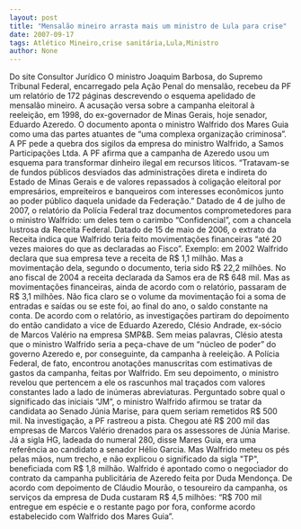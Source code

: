 ```yaml
---
layout: post
title: "Mensalão mineiro arrasta mais um ministro de Lula para crise"
date: 2007-09-17
tags: Atlético Mineiro,crise sanitária,Lula,Ministro
author: None
---
```

Do site Consultor Jur&iacute;dico
O ministro Joaquim Barbosa, do Supremo Tribunal Federal, encarregado pela A&ccedil;&atilde;o Penal do mensal&atilde;o, recebeu da PF um relat&oacute;rio de 172 p&aacute;ginas descrevendo o esquema apelidado de mensal&atilde;o mineiro.
A acusa&ccedil;&atilde;o versa sobre a campanha eleitoral &agrave; reelei&ccedil;&atilde;o, em 1998, do ex-governador de Minas Gerais, hoje senador, Eduardo Azeredo. O documento aponta o ministro Walfrido dos Mares Guia como uma das partes atuantes de &ldquo;uma complexa organiza&ccedil;&atilde;o criminosa&rdquo;. A PF pede a quebra dos sigilos da empresa do ministro Walfrido, a Samos Participa&ccedil;&otilde;es Ltda.
A PF afirma que a campanha de Azeredo usou um esquema para transformar dinheiro ilegal em recursos l&iacute;ticos. &ldquo;Tratavam-se de fundos p&uacute;blicos desviados das administra&ccedil;&otilde;es direta e indireta do Estado de Minas Gerais e de valores repassados &agrave; coliga&ccedil;&atilde;o eleitoral por empres&aacute;rios, empreiteiros e banqueiros com interesses econ&ocirc;micos junto ao poder p&uacute;blico daquela unidade da Federa&ccedil;&atilde;o.&rdquo;
Datado de 4 de julho de 2007, o relat&oacute;rio da Pol&iacute;cia Federal traz documentos comprometedores para o ministro Walfrido: um deles tem o carimbo &ldquo;Confidencial&rdquo;, com a chancela lustrosa da Receita Federal. Datado de 15 de maio de 2006, o extrato da Receita indica que Walfrido teria feito movimenta&ccedil;&otilde;es financeiras &ldquo;at&eacute; 20 vezes maiores do que as declaradas ao Fisco&rdquo;. Exemplo: em 2002 Walfrido declara que sua empresa teve a receita de R$ 1,1 milh&atilde;o. Mas a movimenta&ccedil;&atilde;o dela, segundo o documento, teria sido R$ 22,2 milh&otilde;es. No ano fiscal de 2004 a receita declarada da Samos era de R$ 648 mil. Mas as movimenta&ccedil;&otilde;es financeiras, ainda de acordo com o relat&oacute;rio, passaram de R$ 3,1 milh&otilde;es. N&atilde;o fica claro se o volume da movimenta&ccedil;&atilde;o foi a soma de entradas e sa&iacute;das ou se este foi, ao final do ano, o saldo constante na conta.
De acordo com o relat&oacute;rio, as investiga&ccedil;&otilde;es partiram do depoimento do ent&atilde;o candidato a vice de Eduardo Azeredo, Cl&eacute;sio Andrade, ex-s&oacute;cio de Marcos Val&eacute;rio na empresa SMP&amp;B. Sem meias palavras, Cl&eacute;sio atesta que o ministro Walfrido seria a pe&ccedil;a-chave de um &ldquo;n&uacute;cleo de poder&rdquo; do governo Azeredo e, por conseguinte, da campanha &agrave; reelei&ccedil;&atilde;o.
A Pol&iacute;cia Federal, de fato, encontrou anota&ccedil;&otilde;es manuscritas com estimativas de gastos da campanha, feitas por Walfrido. Em seu depoimento, o ministro revelou que pertencem a ele os rascunhos mal tra&ccedil;ados com valores constantes lado a lado de in&uacute;meras abreviaturas. Perguntado sobre qual o significado das iniciais &ldquo;JM&rdquo;, o ministro Walfrido afirmou se tratar da candidata ao Senado J&uacute;nia Marise, para quem seriam remetidos R$ 500 mil.
Na investiga&ccedil;&atilde;o, a PF rastreou a pista. Chegou at&eacute; R$ 200 mil das empresas de Marcos Val&eacute;rio drenados para os assessores de J&uacute;nia Marise. J&aacute; a sigla HG, ladeada do numeral 280, disse Mares Guia, era uma refer&ecirc;ncia ao candidato a senador H&eacute;lio Garcia. Mas Walfrido meteu os p&eacute;s pelas m&atilde;os, num trecho, e n&atilde;o explicou o significado da sigla &quot;TP&quot;, beneficiada com R$ 1,8 milh&atilde;o.
Walfrido &eacute; apontado como o negociador do contrato da campanha publicit&aacute;ria de Azeredo feita por Duda Mendon&ccedil;a. De acordo com depoimento de Cl&aacute;udio Mour&atilde;o, o tesoureiro da campanha, os servi&ccedil;os da empresa de Duda custaram R$ 4,5 milh&otilde;es: &ldquo;R$ 700 mil entregue em esp&eacute;cie e o restante pago por fora, conforme acordo estabelecido com Walfrido dos Mares Guia&rdquo;.
 